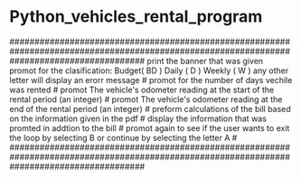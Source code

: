 # Python_vehicles_rental_program

###########################################################################################################################################
           print the banner that was given                                                                                               
           promot for the clasification: Budget( BD ) Daily ( D ) Weekly ( W ) any other letter will display an erorr message            #
           promot for the number of days vechile was rented                                                                              #
           promot The vehicle's odometer reading at the start of the rental period (an integer)                                          #
           promot The vehicle's odometer reading at the end of the rental period (an integer)                                            #
           preform calculations of the bill based on the information given in the pdf                                                    #
           display the information that was promted in addtion to the bill                                                               #
          promot again to see if the user wants to exit the loop by selecting B or continue by selecting the letter A                   #
###########################################################################################################################################
 
